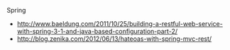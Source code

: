 Spring
* http://www.baeldung.com/2011/10/25/building-a-restful-web-service-with-spring-3-1-and-java-based-configuration-part-2/
* http://blog.zenika.com/2012/06/13/hateoas-with-spring-mvc-rest/
